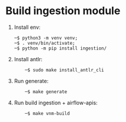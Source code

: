# Build ingestion module
1. Install env:
    ```console
    ─$ python3 -m venv venv;
    ─$ . venv/bin/activate; 
    ─$ python -m pip install ingestion/
    ```

2. Install antlr:
    ```console
        ─$ sudo make install_antlr_cli
    ```

3. Run generate:
    ```console
        ─$ make generate
    ```
4. Run build ingestion + airflow-apis:
    ```console
        ─$ make vnm-build
    ```
